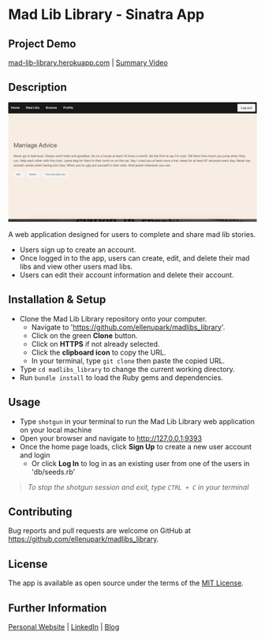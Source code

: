 # Mad Lib Library - Sinatra App

## Project Demo

[mad-lib-library.herokuapp.com](https://mad-lib-library.herokuapp.com/) | [Summary Video](https://www.youtube.com/watch?v=G8yLC63dcd0)

## Description

<img src="./public/images/madlibimage.png" width="600">

A web application designed for users to complete and share mad lib stories.
* Users sign up to create an account.
* Once logged in to the app, users can create, edit, and delete their mad libs and view other users mad libs.
* Users can edit their account information and delete their account.

## Installation & Setup

* Clone the Mad Lib Library repository onto your computer.
  * Navigate to 'https://github.com/ellenupark/madlibs_library'.
  * Click on the green **Clone** button.
  * Click on **HTTPS** if not already selected.
  * Click the **clipboard icon** to copy the URL.
  * In your terminal, type `git clone` then paste the copied URL.
* Type `cd madlibs_library` to change the current working directory.
* Run `bundle install` to load the Ruby gems and dependencies.

## Usage

* Type `shotgun` in your terminal to run the Mad Lib Library web application on your local machine
* Open your browser and navigate to http://127.0.0.1:9393
* Once the home page loads, click **Sign Up** to create a new user account and login
  * Or click **Log In** to log in as an existing user from one of the users in 'db/seeds.rb'
> _To stop the shotgun session and exit, type `CTRL + C` in your terminal_

## Contributing

Bug reports and pull requests are welcome on GitHub at https://github.com/ellenupark/madlibs_library.

## License
The app is available as open source under the terms of the [MIT License](https://opensource.org/licenses/MIT).

## Further Information
[Personal Website](https://ellenupark.github.io) | [LinkedIn](http://www.linkedin.com/in/ellenupark) | [Blog](https://ellen-park.medium.com/)
